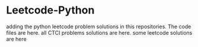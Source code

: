 # Leetcode-Python
adding the python leetcode problem solutions in this repositories. 
The code files are here.
all CTCI problems solutions are here.
some leetcode solutions are here










































































































































































































































































































































































































































































































































































































































































































































































